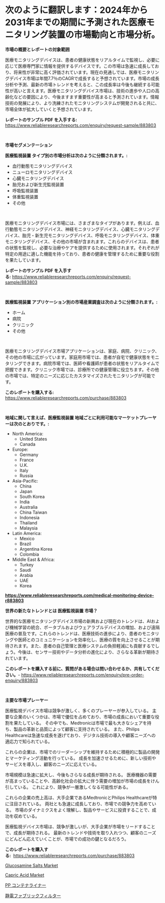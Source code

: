 <p><h1>次のように翻訳します：2024年から2031年までの期間に予測された医療モニタリング装置の市場動向と市場分析。</h1></p><p><strong>市場の概要とレポートの対象範囲</strong></p>
<p><p>医療モニタリングデバイスは、患者の健康状態をリアルタイムで監視し、必要に応じて医療専門家に情報を提供するデバイスです。この市場は急速に成長しており、将来性が非常に高く評価されています。現在の見通しでは、医療モニタリングデバイス市場は年間7.7％のCAGRで成長すると予想されています。市場の成長分析や予測、最新の市場トレンドを考えると、この成長率は今後も継続する可能性が高いと言えます。医療モニタリングデバイス市場は、技術の進歩や人口の高齢化などの要因により、今後ますます重要性が高まると予測されています。情報技術の発展により、より洗練されたモニタリングシステムが開発されると共に、市場全体が拡大していくと予想されています。</p></p>
<p><strong>レポートのサンプル PDF を入手する:</strong> <a href="https://www.reliableresearchreports.com/enquiry/request-sample/883803">https://www.reliableresearchreports.com/enquiry/request-sample/883803</a></p>
<p>&nbsp;</p>
<p><strong>市場セグメンテーション</strong></p>
<p><strong>医療監視装置 タイプ別の市場分析は次のように分類されます。:</strong></p>
<p><ul><li>血行動態モニタリングデバイス</li><li>ニューロモニタリングデバイス</li><li>心臓モニタリングデバイス</li><li>胎児および新生児監視装置</li><li>呼吸監視装置</li><li>体重監視装置</li><li>その他</li></ul></p>
<p>&nbsp;</p>
<p><p>医療モニタリングデバイス市場には、さまざまなタイプがあります。例えば、血行動態モニタリングデバイス、神経モニタリングデバイス、心臓モニタリングデバイス、胎児・新生児モニタリングデバイス、呼吸モニタリングデバイス、体重モニタリングデバイス、その他の市場が含まれます。これらのデバイスは、患者の状態を監視し、必要な治療やケアを提供するために使用されます。それぞれが特定の用途に適した機能を持っており、患者の健康を管理するために重要な役割を果たしています。</p></p>
<p><strong>レポートのサンプル PDF を入手する:</strong>&nbsp;<a href="https://www.reliableresearchreports.com/enquiry/request-sample/883803">https://www.reliableresearchreports.com/enquiry/request-sample/883803</a></p>
<p>&nbsp;</p>
<p><strong> 医療監視装置 アプリケーション別の市場産業調査は次のように分類されます。:</strong></p>
<p><ul><li>ホーム</li><li>病院</li><li>クリニック</li><li>その他</li></ul></p>
<p>&nbsp;</p>
<p><p>医療モニタリングデバイス市場アプリケーションは、家庭、病院、クリニック、その他の市場に広がっています。家庭用市場では、患者が自宅で健康状態をモニタリングできます。病院市場では、医師や看護師が患者の状態をリアルタイムで把握できます。クリニック市場では、診療所での健康管理に役立ちます。その他の市場では、特定のニーズに応じたカスタマイズされたモニタリングが可能です。</p></p>
<p><strong>このレポートを購入する:</strong>&nbsp; <a href="https://www.reliableresearchreports.com/purchase/883803">https://www.reliableresearchreports.com/purchase/883803</a></p>
<p>&nbsp;</p>
<p><strong>地域に関して言えば、医療監視装置 地域ごとに利用可能なマーケットプレーヤーは次のとおりです。:</strong></p>
<p><ul>
    <li>
        North America:
        <ul>
            <li>United States</li>
            <li>Canada</li>
        </ul>
    </li>
    <li>
        Europe:
        <ul>
            <li>Germany</li>
            <li>France</li>
            <li>U.K.</li>
            <li>Italy</li>
            <li>Russia</li>
        </ul>
    </li>
    <li>
        Asia-Pacific:
        <ul>
            <li>China</li>
            <li>Japan</li>
            <li>South Korea</li>
            <li>India</li>
            <li>Australia</li>
            <li>China Taiwan</li>
            <li>Indonesia</li>
            <li>Thailand</li>
            <li>Malaysia</li>
        </ul>
    </li>
    <li>
        Latin America:
        <ul>
            <li>Mexico</li>
            <li>Brazil</li>
            <li>Argentina Korea</li>
            <li>Colombia</li>
        </ul>
    </li>
    <li>
        Middle East & Africa:
        <ul>
            <li>Turkey</li>
            <li>Saudi</li>
            <li>Arabia</li>
            <li>UAE</li>
            <li>Korea</li>
        </ul>
    </li>
    </ul></p>
<p><strong><a href="https://www.reliableresearchreports.com/medical-monitoring-device-r883803">https://www.reliableresearchreports.com/medical-monitoring-device-r883803</a></strong>&nbsp;</p>
<p><strong>世界の新たなトレンドとは 医療監視装置 市場？</strong></p>
<p><p>世界的な医療モニタリングデバイス市場の新興および現在のトレンドは、AIおよび機械学習の統合、ポータブルおよびウェアラブルデバイスの増加、および遠隔医療の普及です。これらのトレンドは、医療技術の進歩により、患者のモニタリングや医師とのコミュニケーションを効率化し、医療の質を向上させることが期待されます。また、患者の自己管理と医療システムの負担軽減にも貢献するでしょう。今後は、センサー技術やデータ分析の進化により、さらなる革新が期待されています。</p></p>
<p><strong>このレポートを購入する前に、質問がある場合は問い合わせるか、共有してください。</strong>- <a href="https://www.reliableresearchreports.com/enquiry/pre-order-enquiry/883803">https://www.reliableresearchreports.com/enquiry/pre-order-enquiry/883803</a></p>
<p>&nbsp;</p>
<p><strong>主要な市場プレーヤー</strong></p>
<p><p>医療監視デバイス市場は競争が激しく、多くのプレーヤーが参入している。 主要な企業のいくつかは、市場で優位を占めており、市場の成長において重要な役割を果たしている。 その中でも、Medtronicは市場で最も大きなシェアを持ち、製品の革新と品質によって顧客に支持されている。 また、Philips Healthcareは急速な成長を遂げており、デジタル技術の導入や顧客ニーズへの適応力で知られている。</p><p>これらの企業は、市場でのリーダーシップを維持するために積極的に製品の開発とマーケティング活動を行っている。 成長を加速させるために、新しい技術やサービスを導入し、顧客のニーズに応えている。</p><p>市場規模は急速に拡大し、今後もさらなる成長が期待される。 医療機器の需要が高まっていることや、高齢化社会の拡大に伴う需要の増加が市場の成長をけん引している。 これにより、競争が一層激しくなる可能性がある。</p><p>これらの企業の売上高は、大手企業であるMedtronicとPhilips Healthcareが特に注目されている。 両社とも急速に成長しており、市場での競争力を高めている。 市場のダイナミクスをよく理解し、製品やサービスに投資することで、成功を収めている。</p><p>医療監視デバイス市場は、競争が激しいが、大手企業が市場をリードすることで、成長が期待される。 最新のトレンドや技術を取り入れつつ、顧客のニーズにどんどん応えていくことが、市場での成功の鍵となるだろう。</p></p>
<p><strong>このレポートを購入する:</strong>&nbsp;&nbsp;<a href="https://www.reliableresearchreports.com/purchase/883803">https://www.reliableresearchreports.com/purchase/883803</a></p>
<p><p><a href="https://www.linkedin.com/pulse/glucosamine-salts-market-size-growth-segmentation-regional-zjnae?trackingId=Td7PZ39uh8xaeMTlfQ636Q%3D%3D">Glucosamine Salts Market</a></p><p><a href="https://www.linkedin.com/pulse/capric-acid-market-furnish-information-size-share-dynamics-pjrje?trackingId=Oef9rT3pPrOPUvP%2BuCOsYQ%3D%3D">Capric Acid Market</a></p><p><a href="https://medium.com/@jewelardner5656/pp%E3%82%B3%E3%83%B3%E3%83%86%E3%83%8A%E3%83%A9%E3%82%A4%E3%83%8A%E3%83%BC%E3%83%9E%E3%83%BC%E3%82%B1%E3%83%83%E3%83%88%E3%81%AE%E6%B4%9E%E5%AF%9F-%E5%B8%82%E5%A0%B4%E5%8B%95%E5%90%91-%E6%88%90%E9%95%B7-2024%E5%B9%B4%E3%81%8B%E3%82%892031%E5%B9%B4%E3%81%BE%E3%81%A7%E3%81%AE%E4%BA%88%E6%B8%AC-2bf454e75068">PP コンテナライナー</a></p><p><a href="https://medium.com/@isacsimnis20231/%E9%9D%99%E9%9B%BB%E7%B9%8A%E7%B6%AD%E3%83%95%E3%82%A3%E3%83%AB%E3%82%BF%E3%83%BC%E5%B8%82%E5%A0%B4-2031%E5%B9%B4%E3%81%BE%E3%81%A7%E3%81%AE%E5%8B%95%E5%90%91-%E4%BA%88%E6%B8%AC-%E7%AB%B6%E4%BA%89%E5%88%86%E6%9E%90-45e9dcee85fb">静電ファブリックフィルター</a></p></p>
